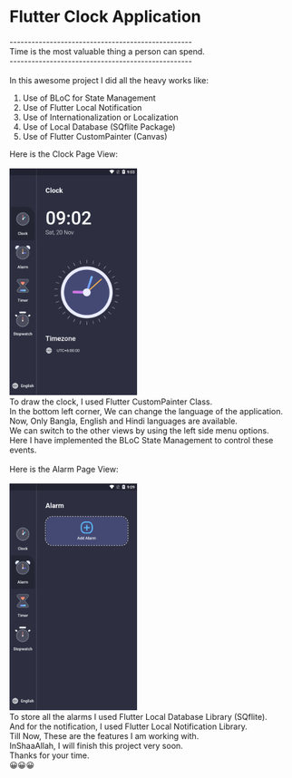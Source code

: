 # Flutter Clock Application
--------------------------------------------------<br>
Time is the most valuable thing a person can spend.<br>
--------------------------------------------------<br>
<br>
In this awesome project I did all the heavy works like:<br>
1. Use of BLoC for State Management<br>
2. Use of Flutter Local Notification<br>
3. Use of Internationalization or Localization<br>
4. Use of Local Database (SQflite Package)<br>
5. Use of Flutter CustomPainter (Canvas)<br>

Here is the Clock Page View:<br>
<br>
<img src="screenshots/Clock_page.png" alt="Clock Page View" height=400 /><br>
To draw the clock, I used Flutter CustomPainter Class.<br>
In the bottom left corner, We can change the language of the application.<br>
Now, Only Bangla, English and Hindi languages are available.<br>
We can switch to the other views by using the left side menu options.<br>
Here I have implemented the BLoC State Management to control these events.<br>
<br>
Here is the Alarm Page View:<br>
<br>
<img src="screenshots/Alarm_page.png" alt="Alarm Page View" height=400 /><br>
To store all the alarms I used Flutter Local Database Library (SQflite).<br>
And for the notification, I used Flutter Local Notification Library.<br>
Till Now, These are the features I am working with.<br>
InShaaAllah, I will finish this project very soon.<br>
Thanks for your time.<br>
😀😀😀
